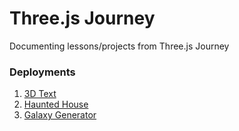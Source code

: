 # Three.js Journey

Documenting lessons/projects from Three.js Journey

### Deployments

1. [3D Text](https://threejs-3d-text-rust.vercel.app/)
2. [Haunted House](https://threejs-haunted-house-psi.vercel.app/)
3. [Galaxy Generator](https://threejs-galaxy-jet.vercel.app/)
